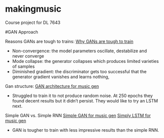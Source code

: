 # makingmusic
Course project for DL 7643

#GAN Approach

Reasons GANs are tough to trains:
[Why GANs are tough to train](https://medium.com/@jonathan_hui/gan-why-it-is-so-hard-to-train-generative-advisory-networks-819a86b3750b)
- Non-convergence: the model parameters oscillate, destabilize and never converge
- Mode collapse: the generator collapses which produces limited varieties of samples
- Diminished gradient: the discriminator gets too successful that the generator gradient vanishes and learns nothing,

Gan structure:
[GAN architecture for music gen](https://medium.com/ee-460j-final-project/generating-music-with-a-generative-adversarial-network-8d3f68a33096)
- Struggled to train it to not produce random noise. At 250 epochs they found decent results but it didn’t persist. They would like to try an LSTM next.

Simple GAN vs. Simple RNN
[Simple GAN for music gen](https://github.com/olofmogren/c-rnn-gan/)
[Simply LSTM for music gen](https://github.com/subpath/Keras_music_gereration/blob/master/Music%20gerenation%20with%20Keras%20and%20TF.ipynb)
- GAN is tougher to train with less impressive results than the simple RNN. 


